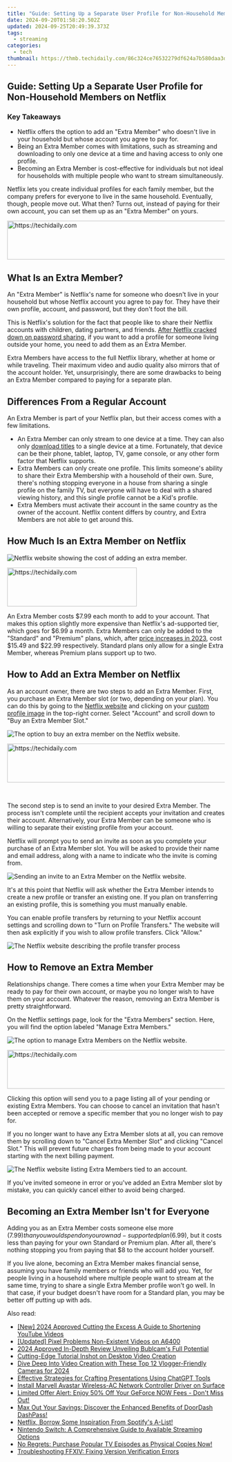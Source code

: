 ```yaml
---
title: "Guide: Setting Up a Separate User Profile for Non-Household Members on Netflix"
date: 2024-09-20T01:58:20.502Z
updated: 2024-09-25T20:49:39.373Z
tags:
  - streaming
categories:
  - tech
thumbnail: https://thmb.techidaily.com/86c324ce76532279df624a7b580daa3d859103088f02a9b5a61fe37bc90c745a.png
---
```


## Guide: Setting Up a Separate User Profile for Non-Household Members on Netflix

### Key Takeaways

* Netflix offers the option to add an "Extra Member" who doesn't live in your household but whose account you agree to pay for.
* Being an Extra Member comes with limitations, such as streaming and downloading to only one device at a time and having access to only one profile.
* Becoming an Extra Member is cost-effective for individuals but not ideal for households with multiple people who want to stream simultaneously.

 Netflix lets you create individual profiles for each family member, but the company prefers for everyone to live in the same household. Eventually, though, people move out. What then? Turns out, instead of paying for their own account, you can set them up as an "Extra Member" on yours.

<!-- affiliate ads begin -->
<a href="https://aligracehair.sjv.io/c/5597632/1896532/19272" target="_top" id="1896532">
  <img src="//a.impactradius-go.com/display-ad/19272-1896532" border="0" alt="https://techidaily.com" width="728" height="90"/>
</a>
<img height="0" width="0" src="https://aligracehair.sjv.io/i/5597632/1896532/19272" style="position:absolute;visibility:hidden;" border="0" />
<!-- affiliate ads end -->

##  What Is an Extra Member?

 An "Extra Member" is Netflix's name for someone who doesn't live in your household but whose Netflix account you agree to pay for. They have their own profile, account, and password, but they don't foot the bill.

 This is Netflix's solution for the fact that people like to share their Netflix accounts with children, dating partners, and friends. [After Netflix cracked down on password sharing](https://video-screen-grab.techidaily.com/screen-recorder-alternatives-in-depth-review-and-top-picks-for-2024/), if you want to add a profile for someone living outside your home, you need to add them as an Extra Member.

 Extra Members have access to the full Netflix library, whether at home or while traveling. Their maximum video and audio quality also mirrors that of the account holder. Yet, unsurprisingly, there are some drawbacks to being an Extra Member compared to paying for a separate plan.

##  ​Differences From a Regular Account

 An Extra Member is part of your Netflix plan, but their access comes with a few limitations.

* An Extra Member can only stream to one device at a time. They can also only [download titles](https://screen-capture.techidaily.com/updated-maximizing-harvests-with-ideal-valheim-seeds-for-2024/) to a single device at a time. Fortunately, that device can be their phone, tablet, laptop, TV, game console, or any other form factor that Netflix supports.
* Extra Members can only create one profile. This limits someone's ability to share their Extra Membership with a household of their own. Sure, there's nothing stopping everyone in a house from sharing a single profile on the family TV, but everyone will have to deal with a shared viewing history, and this single profile cannot be a Kid's profile.
* Extra Members must activate their account in the same country as the owner of the account. Netflix content differs by country, and Extra Members are not able to get around this.

##  ​How Much Is an Extra Member on Netflix

![Netflix website showing the cost of adding an extra member.](https://static1.howtogeekimages.com/wordpress/wp-content/uploads/2024/01/netflix-extra-member-cost.png) 

<!-- affiliate ads begin -->
<a href="https://aligracehair.sjv.io/c/5597632/1896555/19272" target="_top" id="1896555">
  <img src="//a.impactradius-go.com/display-ad/19272-1896555" border="0" alt="https://techidaily.com" width="300" height="90"/>
</a>
<img height="0" width="0" src="https://aligracehair.sjv.io/i/5597632/1896555/19272" style="position:absolute;visibility:hidden;" border="0" />
<!-- affiliate ads end -->

 An Extra Member costs $7.99 each month to add to your account. That makes this option slightly more expensive than Netflix's ad-supported tier, which goes for $6.99 a month. Extra Members can only be added to the "Standard" and "Premium" plans, which, after [price increases in 2023](https://youtube-web.techidaily.com/emystifying-video-seo-on-youtube-as-a-novice/), cost $15.49 and $22.99 respectively. Standard plans only allow for a single Extra Member, whereas Premium plans support up to two.

##  ​How to Add an Extra Member on Netflix

 As an account owner, there are two steps to add an Extra Member. First, you purchase an Extra Member slot (or two, depending on your plan). You can do this by going to the [Netflix website](https://www.netflix.com/) and clicking on your [custom profile image](https://extra-support.techidaily.com/in-2024-prime-buzz-generator-prodigy/) in the top-right corner. Select "Account" and scroll down to "Buy an Extra Member Slot."

![The option to buy an extra member on the Netflix website.](https://static1.howtogeekimages.com/wordpress/wp-content/uploads/2024/01/netflix-add-extra-member.png) 

<!-- affiliate ads begin -->
<a href="https://aligracehair.sjv.io/c/5597632/1880960/19272" target="_top" id="1880960">
  <img src="//a.impactradius-go.com/display-ad/19272-1880960" border="0" alt="https://techidaily.com" width="728" height="90"/>
</a>
<img height="0" width="0" src="https://aligracehair.sjv.io/i/5597632/1880960/19272" style="position:absolute;visibility:hidden;" border="0" />
<!-- affiliate ads end -->

 ​​​​​​

 The second step is to send an invite to your desired Extra Member. The process isn't complete until the recipient accepts your invitation and creates their account. Alternatively, your Extra Member can be someone who is willing to separate their existing profile from your account.

 Netflix will prompt you to send an invite as soon as you complete your purchase of an Extra Member slot. You will be asked to provide their name and email address, along with a name to indicate who the invite is coming from.

![Sending an invite to an Extra Member on the Netflix website.](https://static1.howtogeekimages.com/wordpress/wp-content/uploads/2024/01/netflix-extra-member-invite.png) 

 It's at this point that Netflix will ask whether the Extra Member intends to create a new profile or transfer an existing one. If you plan on transferring an existing profile, this is something you must manually enable.

 You can enable profile transfers by returning to your Netflix account settings and scrolling down to "Turn on Profile Transfers." The website will then ask explicitly if you wish to allow profile transfers. Click "Allow."

![The Netflix website describing the profile transfer process](https://static1.howtogeekimages.com/wordpress/wp-content/uploads/2024/01/netflix-allow-profile-transfers.png) 

##  How to Remove an Extra Member

 Relationships change. There comes a time when your Extra Member may be ready to pay for their own account, or maybe you no longer wish to have them on your account. Whatever the reason, removing an Extra Member is pretty straightforward.

 On the Netflix settings page, look for the "Extra Members" section. Here, you will find the option labeled "Manage Extra Members."

![The option to manage Extra Members on the Netflix website.](https://static1.howtogeekimages.com/wordpress/wp-content/uploads/2024/01/netflix-manage-extra-members-1.png) 

<!-- affiliate ads begin -->
<a href="https://appsumo.8odi.net/c/5597632/2043597/7443" target="_top" id="2043597">
  <img src="//a.impactradius-go.com/display-ad/7443-2043597" border="0" alt="https://techidaily.com" width="728" height="90"/>
</a>
<img height="0" width="0" src="https://appsumo.8odi.net/i/5597632/2043597/7443" style="position:absolute;visibility:hidden;" border="0" />
<!-- affiliate ads end -->

 Clicking this option will send you to a page listing all of your pending or existing Extra Members. You can choose to cancel an invitation that hasn't been accepted or remove a specific member that you no longer wish to pay for.

 If you no longer want to have any Extra Member slots at all, you can remove them by scrolling down to "Cancel Extra Member Slot" and clicking "Cancel Slot." This will prevent future charges from being made to your account starting with the next billing payment.

![The Netflix website listing Extra Members tied to an account.](https://static1.howtogeekimages.com/wordpress/wp-content/uploads/2024/01/netflix-extra-members.png) 

 If you've invited someone in error or you've added an Extra Member slot by mistake, you can quickly cancel either to avoid being charged.

##  ​​​​​Becoming an Extra Member Isn't for Everyone

 Adding you as an Extra Member costs someone else more ($7.99) than you would spend on your own ad-supported plan ($6.99), but it costs less than paying for your own Standard or Premium plan. After all, there's nothing stopping you from paying that $8 to the account holder yourself.

 If you live alone, becoming an Extra Member makes financial sense, assuming you have family members or friends who will add you. Yet, for people living in a household where multiple people want to stream at the same time, trying to share a single Extra Member profile won't go well. In that case, if your budget doesn't have room for a Standard plan, you may be better off putting up with ads.

<ins class="adsbygoogle"
     style="display:block"
     data-ad-format="autorelaxed"
     data-ad-client="ca-pub-7571918770474297"
     data-ad-slot="1223367746"></ins>

<ins class="adsbygoogle"
     style="display:block"
     data-ad-client="ca-pub-7571918770474297"
     data-ad-slot="8358498916"
     data-ad-format="auto"
     data-full-width-responsive="true"></ins>

<span class="atpl-alsoreadstyle">Also read:</span>
<div><ul>
<li><a href="https://facebook-video-share.techidaily.com/new-2024-approved-cutting-the-excess-a-guide-to-shortening-youtube-videos/"><u>[New] 2024 Approved Cutting the Excess A Guide to Shortening YouTube Videos</u></a></li>
<li><a href="https://extra-skills.techidaily.com/updated-pixel-problems-non-existent-videos-on-a6400/"><u>[Updated] Pixel Problems Non-Existent Videos on A6400</u></a></li>
<li><a href="https://fox-blue.techidaily.com/2024-approved-in-depth-review-unveiling-bublcams-full-potential/"><u>2024 Approved In-Depth Review Unveiling Bublcam's Full Potential</u></a></li>
<li><a href="https://extra-information.techidaily.com/cutting-edge-tutorial-inshot-on-desktop-video-creation/"><u>Cutting-Edge Tutorial Inshot on Desktop Video Creation</u></a></li>
<li><a href="https://youtube-sure.techidaily.com/deep-into-video-creation-with-these-top-12-vlogger-friendly-cameras-for-2024/"><u>Dive Deep Into Video Creation with These Top 12 Vlogger-Friendly Cameras for 2024</u></a></li>
<li><a href="https://tech-revival.techidaily.com/effective-strategies-for-crafting-presentations-using-chatgpt-tools/"><u>Effective Strategies for Crafting Presentations Using ChatGPT Tools</u></a></li>
<li><a href="https://driver-install.techidaily.com/install-marvell-avastar-wireless-ac-network-controller-driver-on-surface/"><u>Install Marvell Avastar Wireless-AC Network Controller Driver on Surface</u></a></li>
<li><a href="https://media-tips.techidaily.com/limited-offer-alert-enjoy-50-off-your-geforce-now-fees-dont-miss-out/"><u>Limited Offer Alert: Enjoy 50% Off Your GeForce NOW Fees - Don't Miss Out!</u></a></li>
<li><a href="https://media-tips.techidaily.com/max-out-your-savings-discover-the-enhanced-benefits-of-doordash-dashpass/"><u>Max Out Your Savings: Discover the Enhanced Benefits of DoorDash DashPass!</u></a></li>
<li><a href="https://media-tips.techidaily.com/netflix-borrow-some-inspiration-from-spotifys-a-list/"><u>Netflix, Borrow Some Inspiration From Spotify's A-List!</u></a></li>
<li><a href="https://media-tips.techidaily.com/nintendo-switch-a-comprehensive-guide-to-available-streaming-options/"><u>Nintendo Switch: A Comprehensive Guide to Available Streaming Options</u></a></li>
<li><a href="https://media-tips.techidaily.com/no-regrets-purchase-popular-tv-episodes-as-physical-copies-now/"><u>No Regrets: Purchase Popular TV Episodes as Physical Copies Now!</u></a></li>
<li><a href="https://win-answers.techidaily.com/troubleshooting-ffxiv-fixing-version-verification-errors/"><u>Troubleshooting FFXIV: Fixing Version Verification Errors</u></a></li>
</ul></div>

